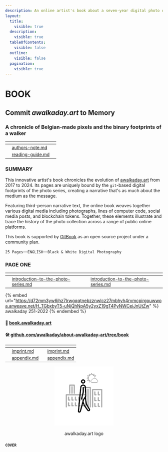 ```yaml
---
description: An online artist's book about a seven-year digital photo odyssey
layout:
  title:
    visible: true
  description:
    visible: true
  tableOfContents:
    visible: false
  outline:
    visible: false
  pagination:
    visible: true
---
```


# BOOK

## Commit _awalkaday.art_ to Memory &#x20;

### A chronicle of Belgian-made pixels and the binary footprints of a walker



<table data-card-size="large" data-view="cards"><thead><tr><th></th><th data-card-target data-type="content-ref"></th><th></th></tr></thead><tbody><tr><td></td><td><a href="authors-note.md">authors-note.md</a></td><td></td></tr><tr><td></td><td><a href="reading-guide.md">reading-guide.md</a></td><td></td></tr></tbody></table>



### SUMMARY

This innovative artist's book chronicles the evolution of [awalkaday.art](https://awalkaday.art) from 2017 to 2024. Its pages are uniquely bound by the `git`-based digital footprints of the photo series, creating a narrative that's as much about the medium as the message.&#x20;

Featuring third-person narrative text, the online book weaves together various digital media including photographs, lines of computer code, social media posts, and blockchain tokens. Together, these elements illustrate and trace the history of the photo collection across a range of public online platforms.

This book is supported by [GitBook](https://www.gitbook.com/) as an open source project under a community plan.

`25 Pages`—`ENGLISH`—`Black & White Digital Photography`



### PAGE ONE&#x20;

<table data-card-size="large" data-column-title-hidden data-view="cards"><thead><tr><th></th><th></th><th></th><th data-hidden data-card-target data-type="content-ref"></th></tr></thead><tbody><tr><td></td><td><a data-mention href="introduction-to-the-photo-series.md">introduction-to-the-photo-series.md</a></td><td></td><td><a href="introduction-to-the-photo-series.md">introduction-to-the-photo-series.md</a></td></tr></tbody></table>



{% embed url="https://d72mm3yw6jhz7lrwgqqtnebzznwlcz27mbhyh4rvmcpirgouwwoa.arweave.net/H_TGbxbyT5-uNjQhNpA5y2yxZ19gT4PyNWCeiJnUtZw" %}
awalkaday 251-2022
{% endembed %}



#### 📖 [book.awalkaday.art](https://book.awalkaday.art)

#### 🛠 [github.com/awalkaday/about-awalkaday-art/tree/book](https://github.com/awalkaday/about-awalkaday-art/tree/book)



<table data-card-size="large" data-column-title-hidden data-view="cards"><thead><tr><th></th><th></th><th></th><th data-hidden data-card-target data-type="content-ref"></th></tr></thead><tbody><tr><td></td><td><a data-mention href="imprint.md">imprint.md</a></td><td></td><td><a href="imprint.md">imprint.md</a></td></tr><tr><td></td><td><a data-mention href="appendix.md">appendix.md</a></td><td></td><td><a href="appendix.md">appendix.md</a></td></tr></tbody></table>

<div align="center">

<figure><img src=".gitbook/assets/awalkaday-logo-1x1.png" alt="awalkaday.art logo" width="188"><figcaption><p>awalkaday.art logo</p></figcaption></figure>

</div>



#### `COVER`
